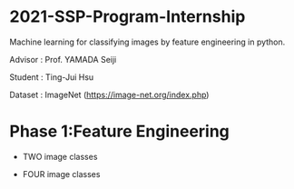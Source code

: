 # 2021-SSP-Program-Internship
Machine learning for classifying images by feature engineering in python.

Advisor : Prof. YAMADA Seiji

Student : Ting-Jui Hsu

Dataset : ImageNet (https://image-net.org/index.php)

# Phase 1:Feature Engineering
* TWO image classes 

* FOUR image classes 





